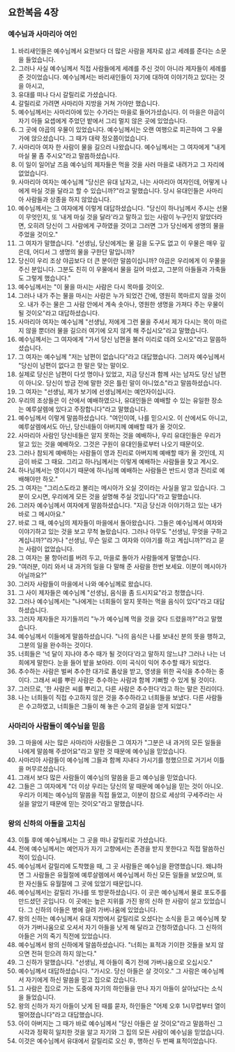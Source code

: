 ## 요한복음 4장

### 예수님과 사마리아 여인
1. 바리새인들은 예수님께서 요한보다 더 많은 사람을 제자로 삼고 세례를 준다는 소문을 들었습니다.
2. 그러나 사실 예수님께서 직접 사람들에게 세례를 주신 것이 아니라 제자들이 세례를 준 것이었습니다. 예수님께서는 바리새인들이 자기에 대하여 이야기하고 있다는 것을 아시고,
3. 유대를 떠나 다시 갈릴리로 가셨습니다.
4. 갈릴리로 가려면 사마리아 지방을 거쳐 가야만 했습니다.
5. 예수님께서는 사마리아에 있는 수가라는 마을로 들어가셨습니다. 이 마을은 야곱이 자기 아들 요셉에게 주었던 밭에서 그리 멀지 않은 곳에 있었습니다.
6. 그 곳에 야곱의 우물이 있었습니다. 예수님께서는 오랜 여행으로 피곤하여 그 우물가에 앉으셨습니다. 그 때가 대략 정오쯤이었습니다.
7. 사마리아 여자 한 사람이 물을 길으러 나왔습니다. 예수님께서는 그 여자에게 "내게 마실 물 좀 주시오"라고 말씀하셨습니다.
8. 이 일이 일어날 즈음 예수님의 제자들은 먹을 것을 사러 마을로 내려가고 그 자리에 없었습니다.
9. 사마리아 여자는 예수님께 "당신은 유대 남자고, 나는 사마리아 여자인데, 어떻게 나에게 마실 것을 달라고 할 수 있습니까?"라고 말했습니다. 당시 유대인들은 사마리아 사람들과 상종을 하지 않았습니다.
10. 예수님께서는 그 여자에게 이렇게 대답하셨습니다. "당신이 하나님께서 주시는 선물이 무엇인지, 또 '내게 마실 것을 달라'라고 말하고 있는 사람이 누구인지 알았더라면, 오히려 당신이 그 사람에게 구하였을 것이고 그러면 그가 당신에게 생명의 물을 주었을 것이오."
11. 그 여자가 말했습니다. "선생님, 당신에게는 물 길을 도구도 없고 이 우물은 매우 깊은데, 어디서 그 생명의 물을 구한단 말입니까?
12. 당신이 우리 조상 야곱보다 더 큰 분이란 말씀이십니까? 야곱은 우리에게 이 우물을 주신 분입니다. 그분도 친히 이 우물에서 물을 길어 마셨고, 그분의 아들들과 가축들도 그렇게 했습니다."
13. 예수님께서는 "이 물을 마시는 사람은 다시 목마를 것이오.
14. 그러나 내가 주는 물을 마시는 사람은 누가 되었건 간에, 영원히 목마르지 않을 것이오. 내가 주는 물은 그 사람 안에서 계속 솟아나, 영원한 생명을 가져다 주는 우물이 될 것이오"라고 대답하셨습니다.
15. 사마리아 여자는 예수님께 "선생님, 저에게 그런 물을 주셔서 제가 다시는 목이 마르지 않을 뿐더러 물을 길으러 여기에 오지 않게 해 주십시오"라고 말했습니다.
16. 예수님께서는 그 여자에게 "가서 당신 남편을 불러 이리로 데려 오시오"라고 말씀하셨습니다.
17. 그 여자는 예수님께 "저는 남편이 없습니다"라고 대답했습니다. 그러자 예수님께서 "당신이 남편이 없다고 한 말은 맞는 말이오.
18. 실제로 당신은 남편이 다섯 명이나 있었고, 지금 당신과 함께 사는 남자도 당신 남편이 아니오. 당신이 방금 전에 말한 것은 틀린 말이 아니었소"라고 말씀하셨습니다.
19. 그 여자는 "선생님, 제가 보기에 선생님께서는 예언자이십니다.
20. 우리의 조상들은 이 산에서 예배하였으나, 유대인들은 예배할 수 있는 유일한 장소는 예루살렘에 있다고 주장합니다"라고 말했습니다.
21. 예수님께서 이렇게 말씀하셨습니다. "여인이여, 나를 믿으시오. 이 산에서도 아니고, 예루살렘에서도 아닌, 당신네들이 아버지께 예배할 때가 올 것이오.
22. 사마리아 사람인 당신네들은 알지 못하는 것을 예배하나, 우리 유대인들은 우리가 알고 있는 것을 예배하오. 그것은 구원이 유대인들로부터 나오기 때문이오.
23. 그러나 참되게 예배하는 사람들이 영과 진리로 아버지께 예배할 때가 올 것인데, 지금이 바로 그 때요. 그리고 하나님께서는 이렇게 예배하는 사람들을 찾고 계시오.
24. 하나님께서는 영이시기 때문에 하나님께 예배하는 사람들은 반드시 영과 진리로 예배해야만 하오."
25. 그 여자는 "그리스도라고 불리는 메시아가 오실 것이라는 사실을 알고 있습니다. 그분이 오시면, 우리에게 모든 것을 설명해 주실 것입니다"라고 말했습니다.
26. 그러자 예수님께서 여자에게 말씀하셨습니다. "지금 당신과 이야기하고 있는 내가 바로 그 메시아요."
27. 바로 그 때, 예수님의 제자들이 마을에서 돌아왔습니다. 그들은 예수님께서 여자와 이야기하고 있는 것을 보고 무척 놀랐습니다. 그러나 아무도 "선생님, 무엇을 구하고 계십니까?"라거나 "선생님, 무슨 일로 그 여자와 이야기를 하고 계십니까?"라고 묻는 사람이 없었습니다.
28. 그 여자는 물 항아리를 버려 두고, 마을로 돌아가 사람들에게 말했습니다.
29. "여러분, 이리 와서 내 과거의 일을 다 말해 준 사람을 한번 보세요. 이분이 메시아가 아닐까요?"
30. 그러자 사람들이 마을에서 나와 예수님께로 왔습니다.
31. 그 사이 제자들은 예수님께 "선생님, 음식을 좀 드시지요"라고 청했습니다.
32. 그러나 예수님께서는 "나에게는 너희들이 알지 못하는 먹을 음식이 있다"라고 대답하셨습니다.
33. 그러자 제자들은 자기들끼리 "누가 예수님께 먹을 것을 갖다 드렸을까?"라고 말했습니다.
34. 예수님께서 이들에게 말씀하셨습니다. "나의 음식은 나를 보내신 분의 뜻을 행하고, 그분의 일을 완수하는 것이다.
35. 너희들은 '넉 달이 지나야 추수 때가 될 것이다'라고 말하지 않느냐? 그러나 나는 너희에게 말한다. 눈을 들어 밭을 보아라. 이미 곡식이 익어 추수할 때가 되었다.
36. 추수하는 사람은 벌써 추수한 대가로 품삯을 받고, 영생을 위한 곡식을 추수하는 중이다. 그래서 씨를 뿌린 사람은 추수하는 사람과 함께 기뻐할 수 있게 될 것이다.
37. 그러므로, '한 사람은 씨를 뿌리고, 다른 사람은 추수한다'라고 하는 말은 진리이다.
38. 나는 너희들이 직접 수고하지 않은 것을 추수하라고 너희들을 보냈다. 다른 사람들은 수고하였고, 너희들은 그들이 해 놓은 수고의 결실을 얻게 되었다."
### 사마리아 사람들이 예수님을 믿음
39. 그 마을에 사는 많은 사마리아 사람들은 그 여자가 "그분은 내 과거의 모든 일들을 나에게 말씀해 주셨어요"라고 말한 것 때문에 예수님을 믿었습니다.
40. 사마리아 사람들이 예수님께 그들과 함께 지내다 가시기를 청했으므로 거기서 이틀을 머무르셨습니다.
41. 그래서 보다 많은 사람들이 예수님의 말씀을 듣고 예수님을 믿었습니다.
42. 그들은 그 여자에게 "더 이상 우리는 당신의 말 때문에 예수님을 믿는 것이 아니오. 우리가 이제는 예수님의 말씀을 직접 들었고, 이분이 참으로 세상의 구세주라는 사실을 알았기 때문에 믿는 것이오"라고 말했습니다.
### 왕의 신하의 아들을 고치심
43. 이틀 후에 예수님께서는 그 곳을 떠나 갈릴리로 가셨습니다.
44. 전에 예수님께서는 예언자가 자기 고향에서는 존경을 받지 못한다고 직접 말씀하신 적이 있습니다.
45. 예수님께서 갈릴리에 도착했을 때, 그 곳 사람들은 예수님을 환영했습니다. 왜냐하면 그 사람들은 유월절에 예루살렘에서 예수님께서 하신 모든 일들을 보았으며, 또한 자신들도 유월절에 그 곳에 있었기 때문입니다.
46. 예수님께서는 갈릴리 가나를 또 방문하셨습니다. 이 곳은 예수님께서 물로 포도주를 만드셨던 곳입니다. 이 곳에는 높은 지위를 가진 왕의 신하 한 사람이 살고 있었습니다. 그 신하의 아들은 병에 걸려 가버나움에 있었습니다.
47. 왕의 신하는 예수님께서 유대 지방에서 갈릴리로 오셨다는 소식을 듣고 예수님께 찾아가 가버나움으로 오셔서 자기 아들을 낫게 해 달라고 간청하였습니다. 그 신하의 아들은 거의 죽기 직전에 있었습니다.
48. 예수님께서 왕의 신하에게 말씀하셨습니다. "너희는 표적과 기이한 것들을 보지 않으면 전혀 믿으려 하지 않는다."
49. 그 신하가 말했습니다. "선생님, 제 아들이 죽기 전에 가버나움으로 오십시오."
50. 예수님께서 대답하셨습니다. "가시오. 당신 아들은 살 것이오." 그 사람은 예수님께서 자기에게 하신 말씀을 믿고 집으로 갔습니다.
51. 그 사람은 집으로 가는 도중에 자기의 하인들을 만나 자기 아들이 살아났다는 소식을 들었습니다.
52. 왕의 신하가 자기 아들이 낫게 된 때를 묻자, 하인들은 "어제 오후 1시무렵부터 열이 떨어졌습니다"라고 대답했습니다.
53. 아이 아버지는 그 때가 바로 예수님께서 "당신 아들은 살 것이오"라고 말씀하신 그 시각과 정확히 일치한 것을 알고 자기와 그 집의 모든 사람이 예수님을 믿었습니다.
54. 이것은 예수님께서 유대에서 갈릴리로 오신 후, 행하신 두 번째 표적이었습니다.